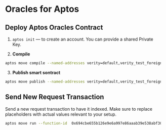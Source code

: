 # Oracles for Aptos

## Deploy Aptos Oracles Contract

1. `aptos init` — to create an account. You can provide a shared Private Key.

2. **Compile**

```bash
aptos move compile --named-addresses verity=default,verity_test_foreign_module=default
```

3. **Publish smart sontract**

```bash
aptos move publish --named-addresses verity=default,verity_test_foreign_module=default
```

## Send New Request Transaction

Send a new request transaction to have it indexed. Make sure to replace placeholders with actual values relevant to your setup.

```bash
aptos move run --function-id  0x694cbe655b126e9e6a997e86aaab39e538abf30a8c78669ce23a98740b47b65d::example_caller::request_data --sender-account default --args 'string:https://api.x.com/2/users/by/username/elonmusk?user.fields=public_metrics' --args 'string:GET' --args 'string:{}' --args 'string:I want you to generate a comprehensive, in-depth document that contains at least 64,000 characters (approximately 10,000–12,000 words). The topic is:\nThe History, Technology, and Future of Artificial Intelligence\nThe document must be structured in a clear, hierarchical format using headings (H1, H2, H3), bullet points, numbered lists, and rich explanations. Include examples, case studies, detailed analysis, citations (real or realistic), historical context, current trends, challenges, and future outlooks.\nBreak it into well-organized sections, and ensure no part of the topic is left unexplored. The goal is to create an authoritative, exhaustive guide or report suitable for expert-level readers.\nDo not stop until you have generated at least 64,000 characters. You may begin now.' --args 'string:.' --args 'address:6b516ae2eb4aac47ffadd502cf19ce842020f515f1abea3e154cfc053ab3ab9a'
```
